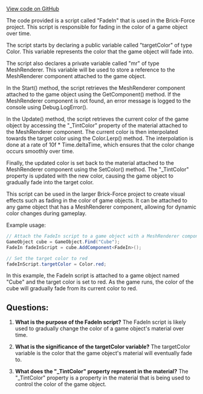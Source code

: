 [View code on GitHub](https://github.com/TieHaxJan/Brick-Force/Assembly-CSharp\FadeIn.cs)

The code provided is a script called "FadeIn" that is used in the Brick-Force project. This script is responsible for fading in the color of a game object over time. 

The script starts by declaring a public variable called "targetColor" of type Color. This variable represents the color that the game object will fade into. 

The script also declares a private variable called "mr" of type MeshRenderer. This variable will be used to store a reference to the MeshRenderer component attached to the game object. 

In the Start() method, the script retrieves the MeshRenderer component attached to the game object using the GetComponent<MeshRenderer>() method. If the MeshRenderer component is not found, an error message is logged to the console using Debug.LogError(). 

In the Update() method, the script retrieves the current color of the game object by accessing the "_TintColor" property of the material attached to the MeshRenderer component. The current color is then interpolated towards the target color using the Color.Lerp() method. The interpolation is done at a rate of 10f * Time.deltaTime, which ensures that the color change occurs smoothly over time. 

Finally, the updated color is set back to the material attached to the MeshRenderer component using the SetColor() method. The "_TintColor" property is updated with the new color, causing the game object to gradually fade into the target color. 

This script can be used in the larger Brick-Force project to create visual effects such as fading in the color of game objects. It can be attached to any game object that has a MeshRenderer component, allowing for dynamic color changes during gameplay. 

Example usage:

```csharp
// Attach the FadeIn script to a game object with a MeshRenderer component
GameObject cube = GameObject.Find("Cube");
FadeIn fadeInScript = cube.AddComponent<FadeIn>();

// Set the target color to red
fadeInScript.targetColor = Color.red;
```

In this example, the FadeIn script is attached to a game object named "Cube" and the target color is set to red. As the game runs, the color of the cube will gradually fade from its current color to red.
## Questions: 
 1. **What is the purpose of the FadeIn script?**
The FadeIn script is likely used to gradually change the color of a game object's material over time.

2. **What is the significance of the targetColor variable?**
The targetColor variable is the color that the game object's material will eventually fade to.

3. **What does the "_TintColor" property represent in the material?**
The "_TintColor" property is a property in the material that is being used to control the color of the game object.